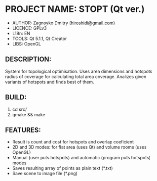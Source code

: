 PROJECT NAME: STOPT (Qt ver.)
================================================================================
- AUTHOR:   Zagnoyko Dmitry (hiroshidi@gmail.com)  
- LICENCE:  GPLv3    
- L18n:     EN
- TOOLS:    Qt 5.1.1, Qt Creator
- LIBS:     OpenGL

DESCRIPTION:
--------------------------------------------------------------------------------
System for topological optimisation. Uses area dimensions and hotspots radius 
of coverage for calculating total area coverage. Analizes given variants of 
hotspots and finds best of them.

BUILD: 
--------------------------------------------------------------------------------
1. cd src/
2. qmake && make

FEATURES:
--------------------------------------------------------------------------------
- Result is count and cost for hotspots and overlap coeficient
- 2D and 3D modes: for flat area (uses Qt) and volume rooms (uses OpenGL)
- Manual (user puts hotspots) and automatic (program puts hotspots) modes
- Saves resulting array of points as plain text (*.txt)
- Save scene to image file (*.png)